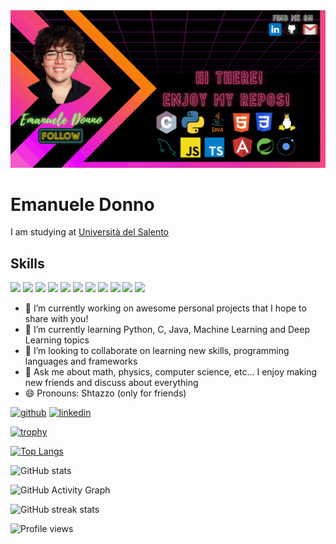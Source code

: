 <img src="https://github.com/Shtazzo/Shtazzo/blob/main/Banner%20Github.gif" width="auto"/>

# Emanuele Donno
I am studying at [Università del Salento](https://www.unisalento.it)

## Skills
<img src="https://img.icons8.com/color/48/000000/c-programming.png" width="50"/>  <img src="https://img.icons8.com/color/48/000000/python--v2.png" width="50"/> <img src="https://img.icons8.com/color/48/000000/java.png" width="50"/> <img src="https://img.icons8.com/color/48/000000/javascript--v2.png" width="50"/> <img src="https://img.icons8.com/color/48/000000/typescript.png" width="50"/> <img src="https://img.icons8.com/color/48/000000/mysql-logo.png" width="50"/> <img src="https://img.icons8.com/color/48/000000/html-5--v1.png" width="50"/> <img src="https://img.icons8.com/color/48/000000/css3.png" width="50"/> <img src="https://img.icons8.com/color/48/000000/spring-logo.png" width="50"/> <img src="https://img.icons8.com/ios-filled/50/000000/ionic.png" width="50"/> <img src="https://img.icons8.com/color/48/000000/angularjs.png" width="50"/> 


- 🔭 I’m currently working on awesome personal projects that I hope to share with you! 
- 🌱 I’m currently learning Python, C, Java, Machine Learning and Deep Learning topics  
- 👯 I’m looking to collaborate on learning new skills, programming languages and frameworks 
- 💬 Ask me about math, physics, computer science, etc... I enjoy making new friends and discuss about everything 
- 😄 Pronouns: Shtazzo (only for friends) 


[<img src='https://cdn.jsdelivr.net/npm/simple-icons@3.0.1/icons/github.svg' alt='github' height='40'>](https://github.com/Shtazzo)  [<img src='https://cdn.jsdelivr.net/npm/simple-icons@3.0.1/icons/linkedin.svg' alt='linkedin' height='40'>](https://www.linkedin.com/in/emanuele-donno/)  

[![trophy](https://github-profile-trophy.vercel.app/?username=Shtazzo&theme=buddhism&column=6&margin-w=15&margin-h=15&no-bg=false&no-frame=true)](https://github.com/ryo-ma/github-profile-trophy)

[![Top Langs](https://github-readme-stats.vercel.app/api/top-langs/?username=Shtazzo)](https://github.com/anuraghazra/github-readme-stats)

![GitHub stats](https://github-readme-stats.vercel.app/api?username=Shtazzo&show_icons=true&theme=synthwave&card_width=auto&count_private=true)  

![GitHub Activity Graph](https://activity-graph.herokuapp.com/graph?username=Shtazzo)  

![GitHub streak stats](https://github-readme-streak-stats.herokuapp.com/?user=Shtazzo)  

![Profile views](https://gpvc.arturio.dev/Shtazzo)  
